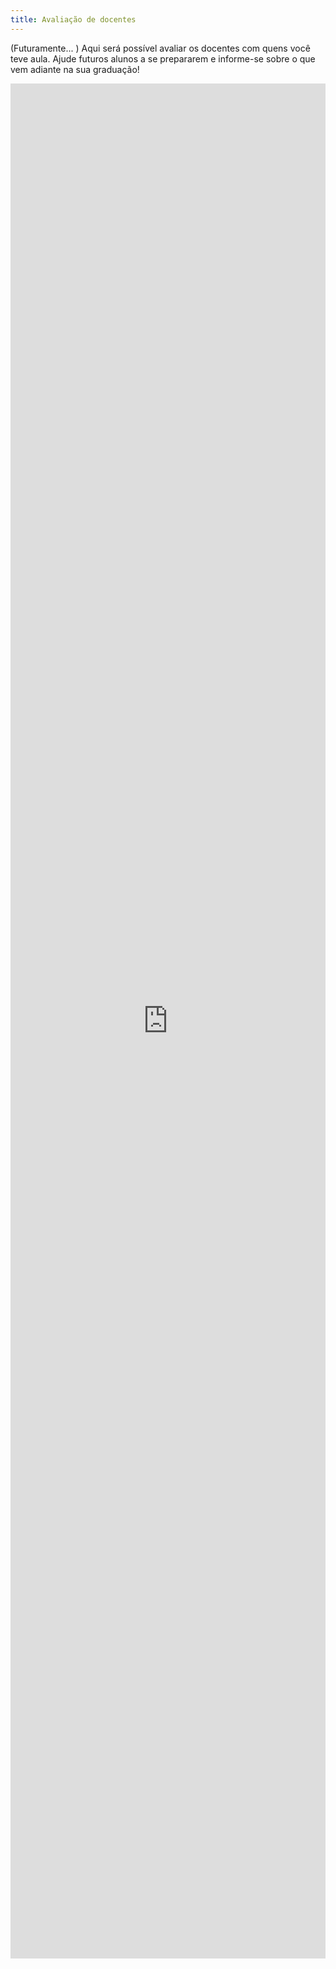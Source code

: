 ```yaml
---
title: Avaliação de docentes
---
```


(Futuramente... ) Aqui será possível avaliar os docentes com quens você teve aula. Ajude futuros alunos a se prepararem e informe-se sobre o que vem adiante na sua graduação!

<iframe src="https://docs.google.com/forms/d/e/1FAIpQLSdmnffj83VkBhuJdx_-tWvPB6qn44m1o3ZQykw_ajQg0FGcTQ/viewform?embedded=true" width="100%" height="3000" frameborder="0" marginheight="0" marginwidth="0">Carregando…</iframe>
